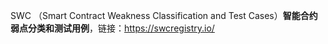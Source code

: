 SWC （Smart Contract Weakness Classification and Test Cases）**智能合约弱点分类和测试用例**，链接：https://swcregistry.io/ 